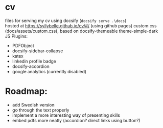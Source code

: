 # cv
files for serving my cv using docsify (```docsify serve .\docs```)  
hosted at https://syllybelle.github.io/cv/#/ (using github pages)
custom css  (docs/assets/custom.css), based on docsify-themeable theme-simple-dark
JS Plugins:
- PDFObject
- docsify-sidebar-collapse
- katex 
- linkedin profile badge
- docsify-accordion
- google analytics (currently disabled)

# Roadmap:
- add Swedish version
- go through the text properly
- implement a more interesting way of presenting skills
- embed pdfs more neatly (accordion? direct links using button?)

